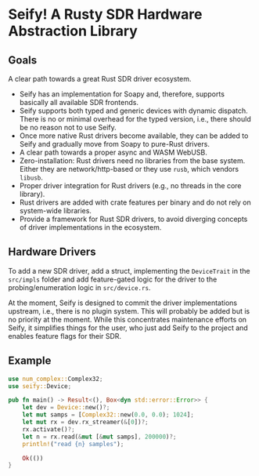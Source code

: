 # Seify! A Rusty SDR Hardware Abstraction Library

## Goals

A clear path towards a great Rust SDR driver ecosystem.

- Seify has an implementation for Soapy and, therefore, supports basically all available SDR frontends.
- Seify supports both typed and generic devices with dynamic dispatch. There is no or minimal overhead for the typed version, i.e., there should be no reason not to use Seify.
- Once more native Rust drivers become available, they can be added to Seify and gradually move from Soapy to pure-Rust drivers.
- A clear path towards a proper async and WASM WebUSB.
- Zero-installation: Rust drivers need no libraries from the base system. Either they are network/http-based or they use `rusb`, which vendors `libusb`.
- Proper driver integration for Rust drivers (e.g., no threads in the core library).
- Rust drivers are added with crate features per binary and do not rely on system-wide libraries.  
- Provide a framework for Rust SDR drivers, to avoid diverging concepts of driver implementations in the ecosystem.

## Hardware Drivers

To add a new SDR driver, add a struct, implementing the `DeviceTrait` in the `src/impls` folder and add feature-gated logic for the driver to the probing/enumeration logic in `src/device.rs`.

At the moment, Seify is designed to commit the driver implementations upstream, i.e., there is no plugin system.
This will probably be added but is no priority at the moment.
While this concentrates maintenance efforts on Seify, it simplifies things for the user, who just add Seify to the project and enables feature flags for their SDR.

## Example

```rust
use num_complex::Complex32;
use seify::Device;

pub fn main() -> Result<(), Box<dyn std::error::Error>> {
    let dev = Device::new()?;
    let mut samps = [Complex32::new(0.0, 0.0); 1024];
    let mut rx = dev.rx_streamer(&[0])?;
    rx.activate()?;
    let n = rx.read(&mut [&mut samps], 200000)?;
    println!("read {n} samples");

    Ok(())
}
```
